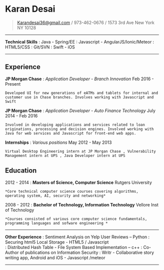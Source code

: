 Karan Desai
============

>  Karandesai36@gmail.com / 973-462-0676 / 1573 3rd Ave New York NY 10128

----

**Technical Skills** 
:   Java - Spring/EE
:   Javascript - AngularJS/Ionic/Meteor
:   HTML5/CSS
:   Git/SVN
:   Swift - iOS 

----

Experience
----------

**JP Morgan Chase** 
:    *Application Developer - Branch Innovation* Feb 2016 - Present

    Developed UI for new generations of eATMs and tablets for internal and customer use in Chase branches. Involves working with Javascript and Swift

**JP Morgan Chase** 
:    *Application Developer - Auto Finance Technology* July 2014 - Feb 2016

    Involved in developing applications and services related to loan originations, processing and decision engines. Involved working with Java for web services and Javascript for front-end web apps. 

**Internships** 
:    *Various positions* May 2012 - May 2013

    Virtual Desktop Engineering intern at JP Morgan Chase , Vulnerability Management intern at UPS , Java Developer intern at UPS


Education
---------

2012 - 2014
:   **Masters of Science, Computer Science** Rutgers University

    *Core technical computer science courses covering algorithms, operating system, AI, security and networking*

2008 - 2012
:   **Bachelor of Technology, Information Technology** Vellore Inst of Technology  

    *Courses consisted of various core computer science fundamentals, programming languages and sofware engineering *



<!--Other Experience
-------------------- -->

----

**Other Experience** 
:   Sentiment Analysis on Yelp User Reviews – Python
:   Securing html5 Local Storage  - HTML5 / Javascript				
:   Distributed Hash Table - File System Based Implementation – c++
:   Co-Author of publications on Information Security
:   Writr - Collaborative story writing app, Android and iOS - Javascript /meteor

----

<!-- ---- -->